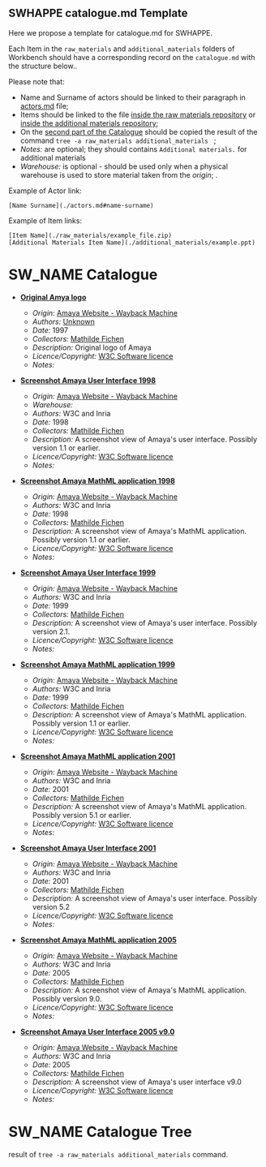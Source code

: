 ## SWHAPPE catalogue.md Template

Here we propose a template for catalogue<span>.md for SWHAPPE.

Each Item in the `raw_materials` and `additional_materials` folders of Workbench should have a corresponding record on the `catalogue.md` with the structure below..

Please note that:
* Name and Surname of actors should be linked to their paragraph in [actors.md](./actors.md) file;
* Items should be linked to the file [inside the raw materials repository](./raw_matherials/) or [inside the additional materials repository](./additional_matherials/);
* On the [second part of the Catalogue](./catalogue.md#SW_NAME-Catalogue-Tree) should be copied the result of the command `tree -a raw_materials additional_materials ` ;
* *Notes:* are optional; they should contains `Additional materials.` for additional materials
* *Warehouse:* is optional - should be used only when a physical warehouse is used to store material taken from the *origin*; .

Example of Actor link:
~~~
[Name Surname](./actors.md#name-surname)
~~~
Example of Item links:
~~~
[Item Name](./raw_materials/example_file.zip)
[Additional Materials Item Name](./additional_materials/example.ppt)
~~~


# SW_NAME Catalogue

* **[Original Amya logo](./additional_materials/other/amaya-logo-1997.gif)**
  * *Origin:* [Amaya Website - Wayback Machine](https://web.archive.org/web/19970605010725/https://www.w3.org/Amaya/)
  * *Authors:* [Unknown](./actors.md#name-surname)
  * *Date:* 1997
  * *Collectors:* [Mathilde Fichen](./actors.md#fichen-mathilde)
  * *Description:* Original logo of Amaya
  * *Licence/Copyright:* [W3C Software licence](https://www.w3.org/Consortium/Legal/2015/copyright-software-and-document)
  * *Notes:* 
 
 
* **[Screenshot Amaya User Interface 1998](./raw_materials/other/1998-amaya-ui.gif)**
  * *Origin:* [Amaya Website - Wayback Machine](https://web.archive.org/web/19980703153334/https://www.w3.org/Amaya/)
  * *Warehouse:* 
  * *Authors:* W3C and Inria
  * *Date:* 1998 
  * *Collectors:* [Mathilde Fichen](./actors.md#fichen-mathilde)
  * *Description:* A screenshot view of Amaya's user interface. Possibly version 1.1 or earlier.
  * *Licence/Copyright:* [W3C Software licence](https://www.w3.org/Consortium/Legal/2015/copyright-software-and-document)
  * *Notes:* 
 
 * **[Screenshot Amaya MathML application 1998](./raw_materials/other/1998-amaya-math.gif)**
   * *Origin:* [Amaya Website - Wayback Machine](https://web.archive.org/web/19980703153334/https://www.w3.org/Amaya/)
   * *Authors:* W3C and Inria
   * *Date:* 1998 
   * *Collectors:* [Mathilde Fichen](./actors.md#fichen-mathilde)
   * *Description:* A screenshot view of Amaya's MathML application. Possibly version 1.1 or earlier.
   * *Licence/Copyright:* [W3C Software licence](https://www.w3.org/Consortium/Legal/2015/copyright-software-and-document)
   * *Notes:* 
  

* **[Screenshot Amaya User Interface 1999](./raw_materials/other/1999-v-2-1-amaya-ui.gif)**
  * *Origin:* [Amaya Website - Wayback Machine](https://web.archive.org/web/19990914133746/https://www.w3.org/Amaya/)
  * *Authors:* W3C and Inria
  * *Date:* 1999 
  * *Collectors:* [Mathilde Fichen](./actors.md#fichen-mathilde)
  * *Description:* A screenshot view of Amaya's user interface. Possibly version 2.1.
  * *Licence/Copyright:* [W3C Software licence](https://www.w3.org/Consortium/Legal/2015/copyright-software-and-document)
  * *Notes:* 

 * **[Screenshot Amaya MathML application 1999](./raw_materials/other/1999-v-2-1-amaya-math.gif)**
   * *Origin:* [Amaya Website - Wayback Machine](https://web.archive.org/web/19990914133746/https://www.w3.org/Amaya/)
   * *Authors:* W3C and Inria
   * *Date:* 1999 
   * *Collectors:* [Mathilde Fichen](./actors.md#fichen-mathilde)
   * *Description:* A screenshot view of Amaya's MathML application. Possibly version 1.1 or earlier.
   * *Licence/Copyright:* [W3C Software licence](https://www.w3.org/Consortium/Legal/2015/copyright-software-and-document)
   * *Notes:*  

  * **[Screenshot Amaya MathML application 2001](./raw_materials/other/2001-amaya-math.gif)**
    * *Origin:* [Amaya Website - Wayback Machine](https://web.archive.org/web/20010802113526/http://www.w3.org/Amaya/Amaya.html)
    * *Authors:* W3C and Inria
    * *Date:* 2001
    * *Collectors:* [Mathilde Fichen](./actors.md#fichen-mathilde)
    * *Description:* A screenshot view of Amaya's MathML application. Possibly version 5.1 or earlier.
    * *Licence/Copyright:* [W3C Software licence](https://www.w3.org/Consortium/Legal/2015/copyright-software-and-document)
    * *Notes:*  
 

* **[Screenshot Amaya User Interface 2001](./raw_materials/other/2001-v-5-2-amaya-ui.gif)**
  * *Origin:* [Amaya Website - Wayback Machine]([https://web.archive.org/web/19990914133746/https://www.w3.org/Amaya/](https://web.archive.org/web/20011116163408/http://www.w3.org/Amaya/Amaya.html))
  * *Authors:* W3C and Inria
  * *Date:* 2001 
  * *Collectors:* [Mathilde Fichen](./actors.md#fichen-mathilde)
  * *Description:* A screenshot view of Amaya's user interface. Possibly version 5.2
  * *Licence/Copyright:* [W3C Software licence](https://www.w3.org/Consortium/Legal/2015/copyright-software-and-document)
  * *Notes:*  
 
* **[Screenshot Amaya MathML application 2005](./raw_materials/other/2005-v-9-0-amaia-math.png)**
  * *Origin:* [Amaya Website - Wayback Machine]([https://web.archive.org/web/20010802113526/http://www.w3.org/Amaya/Amaya.html](https://web.archive.org/web/20050401021204/http://www.w3.org/Amaya/Amaya.html))
  * *Authors:* W3C and Inria
  * *Date:* 2005
  * *Collectors:* [Mathilde Fichen](./actors.md#fichen-mathilde)
  * *Description:* A screenshot view of Amaya's MathML application. Possibly version 9.0.
  * *Licence/Copyright:* [W3C Software licence](https://www.w3.org/Consortium/Legal/2015/copyright-software-and-document)
  * *Notes:*  
 
* **[Screenshot Amaya User Interface 2005 v9.0](./raw_materials/other/2005-v-9-0-amaia-ui.png)**
  * *Origin:* [Amaya Website - Wayback Machine]([[https://web.archive.org/web/19990914133746/https://www.w3.org/Amaya/](https://web.archive.org/web/20011116163408/http://www.w3.org/Amaya/Amaya.html)](https://web.archive.org/web/20050401021204/http://www.w3.org/Amaya/Amaya.html))
  * *Authors:* W3C and Inria
  * *Date:* 2005 
  * *Collectors:* [Mathilde Fichen](./actors.md#fichen-mathilde)
  * *Description:* A screenshot view of Amaya's user interface v9.0
  * *Licence/Copyright:* [W3C Software licence](https://www.w3.org/Consortium/Legal/2015/copyright-software-and-document)
  * *Notes:*   
 
# SW_NAME Catalogue Tree


result of `tree -a raw_materials additional_materials` command.
